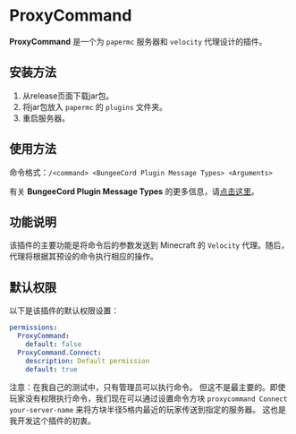 # ProxyCommand

**ProxyCommand** 是一个为 `papermc` 服务器和 `velocity` 代理设计的插件。

## 安装方法
1. 从release页面下载jar包。
2. 将jar包放入 `papermc` 的 `plugins` 文件夹。
3. 重启服务器。

## 使用方法
命令格式：`/<command> <BungeeCord Plugin Message Types> <Arguments>`

有关 **BungeeCord Plugin Message Types** 的更多信息，请[点击这里](https://docs.papermc.io/paper/dev/plugin-messaging)。

## 功能说明
该插件的主要功能是将命令后的参数发送到 Minecraft 的 `Velocity` 代理。随后，代理将根据其预设的命令执行相应的操作。

## 默认权限

以下是该插件的默认权限设置：

```yaml
permissions:
  ProxyCommand:
    default: false
  ProxyCommand.Connect:
    description: Default permission
    default: true
```
注意：在我自己的测试中，只有管理员可以执行命令。
但这不是最主要的。即使玩家没有权限执行命令，我们现在可以通过设置命令方块 `proxycommand Connect your-server-name` 来将方块半径5格内最近的玩家传送到指定的服务器。
这也是我开发这个插件的初衷。
